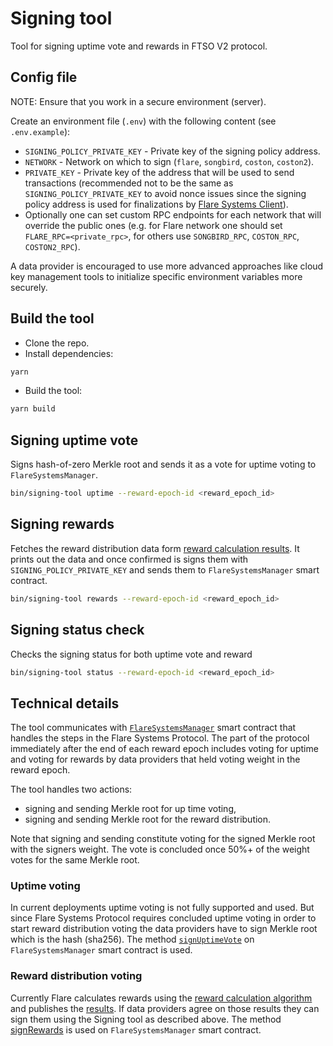 # Signing tool

Tool for signing uptime vote and rewards in FTSO V2 protocol. 

##  Config file
NOTE: Ensure that you work in a secure environment (server).

Create an environment file (`.env`) with the following content (see `.env.example`):
- `SIGNING_POLICY_PRIVATE_KEY` - Private key of the signing policy address.
- `NETWORK` - Network on which to sign (`flare`, `songbird`, `coston`, `coston2`).
- `PRIVATE_KEY` - Private key of the address that will be used to send transactions (recommended not to be the same as `SIGNING_POLICY_PRIVATE_KEY` to avoid nonce issues since the signing policy address is used for finalizations by [Flare Systems Client](https://github.com/flare-foundation/flare-system-client)).
- Optionally one can set custom RPC endpoints for each network that will override the public ones (e.g. for Flare network one should set `FLARE_RPC=<private_rpc>`, for others use `SONGBIRD_RPC`, `COSTON_RPC`, `COSTON2_RPC`).

A data provider is encouraged to use more advanced approaches like cloud key management tools to initialize specific environment variables more securely.

## Build the tool
- Clone the repo.
- Install dependencies:
```bash
yarn
```
- Build the tool:
```bash
yarn build
```

## Signing uptime vote

Signs hash-of-zero Merkle root and sends it as a vote for uptime voting to `FlareSystemsManager`. 

```bash
bin/signing-tool uptime --reward-epoch-id <reward_epoch_id>
```

## Signing rewards

Fetches the reward distribution data form [reward calculation results](https://github.com/flare-foundation/FTSO-Scaling/tree/main/rewards-data). It prints out the data and once confirmed is signs them with `SIGNING_POLICY_PRIVATE_KEY` and sends them to `FlareSystemsManager` smart contract.

```bash
bin/signing-tool rewards --reward-epoch-id <reward_epoch_id>
```

## Signing status check

Checks the signing status for both uptime vote and reward 
```bash
bin/signing-tool status --reward-epoch-id <reward_epoch_id>
```

## Technical details

The tool communicates with [`FlareSystemsManager`](https://gitlab.com/flarenetwork/flare-smart-contracts-v2/-/blob/main/contracts/protocol/implementation/FlareSystemsManager.sol?ref_type=heads) smart contract that handles the steps in the Flare Systems Protocol.
The part of the protocol immediately after the end of each reward epoch includes voting for uptime and voting for rewards by data providers that held voting weight in the reward epoch. 

The tool handles two actions:
- signing and sending Merkle root for up time voting,
- signing and sending Merkle root for the reward distribution.

Note that signing and sending constitute voting for the signed Merkle root with the signers weight. The vote is concluded once 50%+ of the weight votes for the same Merkle root.

### Uptime voting

In current deployments uptime voting is not fully supported and used. But since Flare Systems Protocol requires concluded uptime voting in order to start reward distribution voting the data providers have to sign Merkle root which is the hash (sha256). The method [`signUptimeVote`](https://gitlab.com/flarenetwork/flare-smart-contracts-v2/-/blob/main/contracts/protocol/implementation/FlareSystemsManager.sol?ref_type=heads#L460) on `FlareSystemsManager` smart contract is used.

### Reward distribution voting

Currently Flare calculates rewards using the [reward calculation algorithm](https://github.com/flare-foundation/FTSO-Scaling/blob/main/scripts/rewards/README.md) and publishes the [results](https://github.com/flare-foundation/FTSO-Scaling/tree/main/rewards-data). If data providers agree on those results they can sign them using the Signing tool as described above. The method [signRewards](https://github.com/flare-foundation/flare-smart-contracts-v2/blob/main/contracts/protocol/implementation/FlareSystemsManager.sol#L504) is used on `FlareSystemsManager` smart contract.


